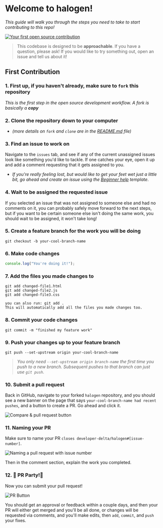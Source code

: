 # Welcome to halogen!

_This guide will walk you through the steps you need to take to start contributing to this repo!_

[![Your first open source contribution](https://i.imgur.com/ykzMaD1.jpg)](https://youtu.be/qbSXgUFnQ2g)

> This codebase is designed to be **approachable**. If you have a question, please ask! If you would like to try something out, open an issue and tell us about it! 

## First Contribution

### 1. First up, if you haven't already, make sure to `fork` this repository

  _This is the first step in the open source development workflow. A fork is basically a **copy**_

### 2. Clone the repository down to your computer

  * _(more details on `fork` and `clone` are in the [README.md](README.md) file)_

### 3. Find an issue to work on

  Navigate to the `issues` tab, and see if any of the current unassigned issues look like something you'd like to tackle. If one catches your eye, open it up and add a comment requesting that it gets assigned to you.
  * _If you're really feeling lost, but would like to get your feet wet just a little bit, go ahead and create an issue using the [Beginner help](https://github.com/developer-delta/halogen/issues/new?assignees=&labels=beginner-work-wanted&template=beginner-help.md&title=Entry-level+story+requested) template_.

### 4. Wait to be assigned the requested issue

  If you selected an issue that was not assigned to someone else and had no comments on it, you can probably safely move forward to the next steps, but if you want to be certain someone else isn't doing the same work, you should wait to be assigned, it won't take long!

### 5. Create a feature branch for the work you will be doing
  ```shell
  git checkout -b your-cool-branch-name
  ```

### 6. Make code changes
  ```javascript
  console.log("You're doing it!");
  ```
### 7. Add the files you made changes to
  ```shell
  git add changed-file1.html
  git add changed-file2.js
  git add changed-file3.css
  
  you can also run: git add .
  This will automatically add all the files you made changes too. 
  ```

### 8. Commit your code changes
  ```shell 
  git commit -m "finished my feature work"
  ```

### 9. Push your changes up to your feature branch
  ```shell
  git push --set-upstream origin your-cool-branch-name
  ```
  > _You only need `--set-upstream origin branch-name` the _first_ time you push to a new branch. Subsequent pushes to that branch can just use `git push`._

### 10. Submit a pull request

  Back in GitHub, navigate to your forked `halogen` repository, and you should see a new banner on the page that says `your-cool-branch-name had recent pushes`, and a button to create a PR. Go ahead and click it.

  ![Compare & pull request button](https://i.imgur.com/8xGhaWa.png)

### 11. Naming your PR

  Make sure to name your PR `closes developer-delta/halogen#[issue-number]`.

  ![Naming a pull request with issue number](https://i.imgur.com/cHnzA94.png)

  Then in the comment section, explain the work you completed.

### 12. 🎉 PR Party!🎉

  Now you can submit your pull request!

  ![PR Button](https://i.imgur.com/MyX4Z02.png)

  You should get an approval or feedback within a couple days, and then your PR will either get merged and you'll be all done, or changes will be requested via comments, and you'll make edits, then `add`, `commit`, and `push` your fixes.

<!-- Create a new directory for some gitflow stuff. Go over the Open source forking git flow, and go over the regular working TBD gitflow stuff -->


<!-- should this section live in that separate repository? Like a troubleshooting "If you see this message then go here to solve it?" -->
<!-- ## Rebasing and resolving conflicts 

_When contributing to open source, you are working across `forks` of the repository, which means that keeping **your** fork (copy) of the halogen code up to date is important and this guide will help you do that!_

Let's take a looks at an example to understand `rebasing` and `conflict` resolution. -->



